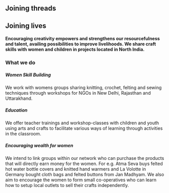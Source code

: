 ## Joining threads
## Joining lives

#### Encouraging creativity empowers and strengthens our resourcefulness and talent, availing possibilities to improve livelihoods. We share craft skills with women and children in projects located in North India.


### What we do 

##### Women Skill Building
We work with womens groups sharing knitting, crochet, felting and sewing techniques through workshops for NGOs in New Delhi, Rajasthan and Uttarakhand. 


##### Education
We offer teacher trainings and workshop-classes with children and youth using arts and crafts to facilitate various ways of learning through activities in the classroom.

##### Encouraging wealth for women
We intend to link groups within our network who can purchase the products that will directly earn money for the women. For e.g. Atma Seva buys felted hot water bottle covers and knitted hand warmers and La Volotte in Germany bought cloth bags and felted buttons from Jan Madhyam. We also aim to encourage the women to form small co-operatives who can learn how to setup local outlets to sell their crafts independently.